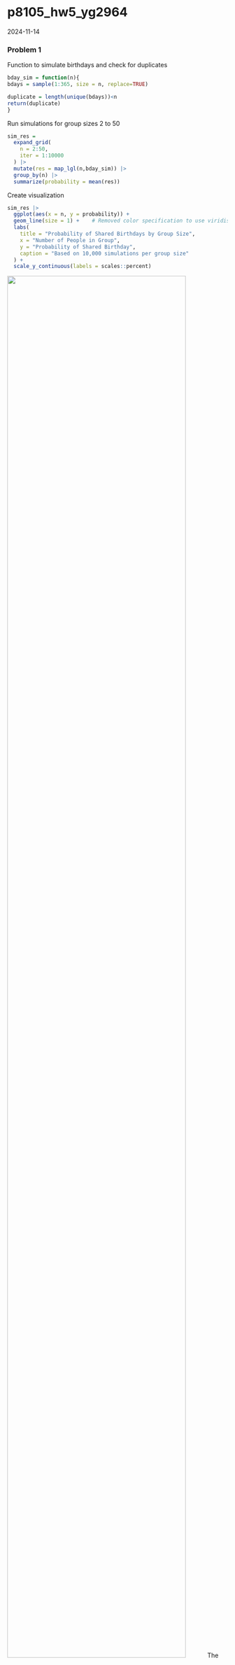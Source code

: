 p8105_hw5_yg2964
================
2024-11-14

### Problem 1

Function to simulate birthdays and check for duplicates

``` r
bday_sim = function(n){
bdays = sample(1:365, size = n, replace=TRUE)

duplicate = length(unique(bdays))<n
return(duplicate)
}
```

Run simulations for group sizes 2 to 50

``` r
sim_res =
  expand_grid(
    n = 2:50,
    iter = 1:10000
  ) |> 
  mutate(res = map_lgl(n,bday_sim)) |> 
  group_by(n) |> 
  summarize(probability = mean(res))
```

Create visualization

``` r
sim_res |>
  ggplot(aes(x = n, y = probability)) +
  geom_line(size = 1) +    # Removed color specification to use viridis default
  labs(
    title = "Probability of Shared Birthdays by Group Size",
    x = "Number of People in Group",
    y = "Probability of Shared Birthday",
    caption = "Based on 10,000 simulations per group size"
  ) +
  scale_y_continuous(labels = scales::percent)
```

<img src="p8105_hw5_yg2964_files/figure-gfm/unnamed-chunk-3-1.png" width="90%" />
The plot clearly illustrates the famous “birthday paradox” showing the
probability of shared birthdays as group size increases. The probability
grows surprisingly quickly: with just 23 people, there’s already a 50%
chance of a shared birthday, rising to about 70% with 30 people, and
exceeding 85% with 40 people. This counter-intuitive result shows how we
typically underestimate the probability of birthday matches in
relatively small groups. The simulation, run 10,000 times per group
size, presents these findings in a clear way.

### Problem 2

Function to generate data and perform t-test

``` r
alpha <- 0.05
# Create function for t-test
t_test_sim <- function(mu) {
  sample_data <- rnorm(30, mean = mu, sd = 5)
  t.test(sample_data, mu = 0) |>
    broom::tidy() |>
    select(estimate, p.value)
}
```

Generate data for mu = 0

``` r
results_mu0 <- 
  tibble(
    mu = 0,
    iteration = 1:5000
  ) |>
  mutate(
    test_results = map(mu, t_test_sim)
  ) |>
  unnest(test_results)
```

Generate data for mu = 1 to 6

``` r
results_mu1to6 <- 
  expand_grid(
    mu = 1:6,
    iteration = 1:5000
  ) |>
  mutate(
    test_results = map(mu, t_test_sim)
  ) |>
  unnest(test_results)
```

Combine results

``` r
simulation_results <- bind_rows(results_mu0, results_mu1to6)
```

Plot 1: Power vs True mu

``` r
simulation_results |>
  group_by(mu) |>
  summarize(
    power = mean(p.value < alpha)
  ) |>
  ggplot(aes(x = mu, y = power)) +
  geom_line() +
  geom_point() +
  labs(
    title = "Power Analysis",
    x = "μ",
    y = "Power"
  )
```

<img src="p8105_hw5_yg2964_files/figure-gfm/unnamed-chunk-8-1.png" width="90%" />
Comment: Based on the plot, there is a strong positive, non-linear
association between effect size (μ) and power. The relationship follows
an S-shaped curve, starting at around 0.05 when μ = 0, increasing
sharply between μ = 2 and μ = 4, and then leveling off as power
approaches 1.0 for larger effect sizes, demonstrating that larger
effects are more easily detected up to a certain point.

Plot 2: Average Estimates

``` r
simulation_results |>
  group_by(mu) |>
  summarize(
    all_mean = mean(estimate),
    sig_mean = mean(estimate[p.value < alpha])
  ) |>
  ggplot() +
  geom_line(aes(x = mu, y = all_mean, color = "All")) +
  geom_line(aes(x = mu, y = sig_mean, color = "Significant")) +
  labs(
    title = "Average Estimates",
    x = "μ",
    y = "Estimate",
    color = "Samples"
  )
```

<img src="p8105_hw5_yg2964_files/figure-gfm/unnamed-chunk-9-1.png" width="90%" />
Comment: No, the sample average of μ̂ across tests where the null is
rejected (yellow line) is not approximately equal to the true value of
μ, particularly for smaller true values of μ. This is due to selection
bias: when we only look at tests that rejected the null hypothesis, we
are systematically selecting samples that showed larger effects than
average, leading to overestimation of the true effect size, especially
when μ is small.

### Problem 3

Read data directly from GitHub raw URL

``` r
homicide_data <- read_csv("https://raw.githubusercontent.com/washingtonpost/data-homicides/master/homicide-data.csv") 
homicide_data2 <- homicide_data|> 
  mutate(city_state = str_c(city, state, sep = ", "))
```

Create city summary

``` r
city_summary <- homicide_data2 |> 
  group_by(city_state) |> 
  summarize(
    total_homicides = n(),
    unsolved_homicides = sum(disposition %in% c("Closed without arrest", "Open/No arrest"))
  )
```

The raw data contains 12 variables, which are uid, reported_date,
victim_last, victim_first, victim_race, victim_age, victim_sex, city,
state, lat, lon, and disposition, with 52179 observations. Each case has
a unique identifier and includes victim characteristics (first and last
name, age, sex, and race), location information (city, state, latitude,
and longitude), report date, and case disposition status. For the
analysis of homicide cases across cities, a new variable city_state was
created by combining city and state names (e.g., “Baltimore, MD”). The
disposition variable, which indicates whether the case was “Closed by
arrest”, “Closed without arrest”, or “Open/No arrest”, will be used to
determine which cases remain unsolved.

Baltimore analysis

``` r
baltimore_sum <- homicide_data2 |>  
  filter(city_state == "Baltimore, MD") |>  
  summarize(
    total = n(),
    unsolved = sum(disposition %in% c("Closed without arrest", "Open/No arrest"))
  )

balt_test <- prop.test(
  x = baltimore_sum$unsolved, 
  n = baltimore_sum$total
)

balt_result <- broom::tidy(balt_test) |> 
  select(estimate, conf.low, conf.high)

knitr::kable(balt_result)
```

|  estimate |  conf.low | conf.high |
|----------:|----------:|----------:|
| 0.6455607 | 0.6275625 | 0.6631599 |

All Cities Homicide Analysis

``` r
# Calculate proportions for all cities
prop_test_results <- homicide_data2 |> 
  group_by(city_state) |> 
  summarize(
    n = n(),
    n_unsolved = sum(disposition %in% c("Closed without arrest", "Open/No arrest"))
  ) |> 
  mutate(
    prop_tests = map2(n_unsolved, n, ~prop.test(.x, .y)),
    tidy_tests = map(prop_tests, broom::tidy)
  ) |> 
  unnest(tidy_tests) |> 
  select(city_state, estimate, conf.low, conf.high)

knitr::kable(prop_test_results)
```

| city_state         |  estimate |  conf.low | conf.high |
|:-------------------|----------:|----------:|----------:|
| Albuquerque, NM    | 0.3862434 | 0.3372604 | 0.4375766 |
| Atlanta, GA        | 0.3833505 | 0.3528119 | 0.4148219 |
| Baltimore, MD      | 0.6455607 | 0.6275625 | 0.6631599 |
| Baton Rouge, LA    | 0.4622642 | 0.4141987 | 0.5110240 |
| Birmingham, AL     | 0.4337500 | 0.3991889 | 0.4689557 |
| Boston, MA         | 0.5048860 | 0.4646219 | 0.5450881 |
| Buffalo, NY        | 0.6122841 | 0.5687990 | 0.6540879 |
| Charlotte, NC      | 0.2998544 | 0.2660820 | 0.3358999 |
| Chicago, IL        | 0.7358627 | 0.7239959 | 0.7473998 |
| Cincinnati, OH     | 0.4452450 | 0.4079606 | 0.4831439 |
| Columbus, OH       | 0.5304428 | 0.5002167 | 0.5604506 |
| Dallas, TX         | 0.4811742 | 0.4561942 | 0.5062475 |
| Denver, CO         | 0.5416667 | 0.4846098 | 0.5976807 |
| Detroit, MI        | 0.5883287 | 0.5687903 | 0.6075953 |
| Durham, NC         | 0.3659420 | 0.3095874 | 0.4260936 |
| Fort Worth, TX     | 0.4644809 | 0.4222542 | 0.5072119 |
| Fresno, CA         | 0.3470226 | 0.3051013 | 0.3913963 |
| Houston, TX        | 0.5074779 | 0.4892447 | 0.5256914 |
| Indianapolis, IN   | 0.4493192 | 0.4223156 | 0.4766207 |
| Jacksonville, FL   | 0.5111301 | 0.4820460 | 0.5401402 |
| Kansas City, MO    | 0.4084034 | 0.3803996 | 0.4370054 |
| Las Vegas, NV      | 0.4141926 | 0.3881284 | 0.4407395 |
| Long Beach, CA     | 0.4126984 | 0.3629026 | 0.4642973 |
| Los Angeles, CA    | 0.4900310 | 0.4692208 | 0.5108754 |
| Louisville, KY     | 0.4531250 | 0.4120609 | 0.4948235 |
| Memphis, TN        | 0.3190225 | 0.2957047 | 0.3432691 |
| Miami, FL          | 0.6048387 | 0.5685783 | 0.6400015 |
| Milwaukee, wI      | 0.3614350 | 0.3333172 | 0.3905194 |
| Minneapolis, MN    | 0.5109290 | 0.4585150 | 0.5631099 |
| Nashville, TN      | 0.3624511 | 0.3285592 | 0.3977401 |
| New Orleans, LA    | 0.6485356 | 0.6231048 | 0.6731615 |
| New York, NY       | 0.3875598 | 0.3494421 | 0.4270755 |
| Oakland, CA        | 0.5364308 | 0.5040588 | 0.5685037 |
| Oklahoma City, OK  | 0.4851190 | 0.4467861 | 0.5236245 |
| Omaha, NE          | 0.4132029 | 0.3653146 | 0.4627477 |
| Philadelphia, PA   | 0.4478103 | 0.4300380 | 0.4657157 |
| Phoenix, AZ        | 0.5514223 | 0.5184825 | 0.5839244 |
| Pittsburgh, PA     | 0.5340729 | 0.4942706 | 0.5734545 |
| Richmond, VA       | 0.2634033 | 0.2228571 | 0.3082658 |
| Sacramento, CA     | 0.3696809 | 0.3211559 | 0.4209131 |
| San Antonio, TX    | 0.4285714 | 0.3947772 | 0.4630331 |
| San Bernardino, CA | 0.6181818 | 0.5576628 | 0.6753422 |
| San Diego, CA      | 0.3796095 | 0.3354259 | 0.4258315 |
| San Francisco, CA  | 0.5067873 | 0.4680516 | 0.5454433 |
| Savannah, GA       | 0.4674797 | 0.4041252 | 0.5318665 |
| St. Louis, MO      | 0.5396541 | 0.5154369 | 0.5636879 |
| Stockton, CA       | 0.5990991 | 0.5517145 | 0.6447418 |
| Tampa, FL          | 0.4567308 | 0.3881009 | 0.5269851 |
| Tulsa, AL          | 0.0000000 | 0.0000000 | 0.9453792 |
| Tulsa, OK          | 0.3310463 | 0.2932349 | 0.3711192 |
| Washington, DC     | 0.4379182 | 0.4112495 | 0.4649455 |

Plot of Homicide Proportions by City’

``` r
prop_test_results %>% 
  mutate(city_state = reorder(city_state, estimate)) %>% 
  ggplot(aes(x = city_state, y = estimate)) +
  geom_point() +
  geom_errorbar(aes(ymin = conf.low, ymax = conf.high)) +
  coord_flip() +
  labs(
    title = "Proportion of Unsolved Homicides by City",
    x = "City",
    y = "Proportion of Unsolved Homicides",
    caption = "95% confidence intervals shown"
  )
```

<img src="p8105_hw5_yg2964_files/figure-gfm/unnamed-chunk-14-1.png" width="90%" />
